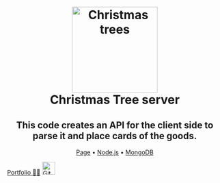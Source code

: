 <h1 align="center">
  <br>
  <a href="https://chrsitmas-tree-client-p1mr.vercel.app/"><img src="https://chrsitmas-tree-client-p1mr.vercel.app/img/logo.webp" alt="Christmas trees" width="200"></a>
  <br>
  Christmas Tree server
  <br>
</h1>

<h2 align="center">This code creates an API for the client side to parse it and place cards of the goods.</h2>

<p align="center">
  <a href="https://chrsitmas-tree-client-p1mr.vercel.app/">Page</a> •
  <a href="https://nodejs.org/en/">Node.js</a> •
  <a href="https://www.mongodb.com/">MongoDB</a>
</p>

[Portfolio 👨‍💻](https://yuriy-kulakovskyi.github.io/Portfolio/) <a href="https://github.com/yuriy-kulakovskyi"><img width="30" src="https://camo.githubusercontent.com/eff93eb40f9cb9691cdbedba4158b8acca6e4a33d723234f5135cea107381a05/68747470733a2f2f63646e342e69636f6e66696e6465722e636f6d2f646174612f69636f6e732f69636f6e73696d706c652d6c6f676f74797065732f3531322f6769746875622d3531322e706e67" alt="GitHub logo"></a>
